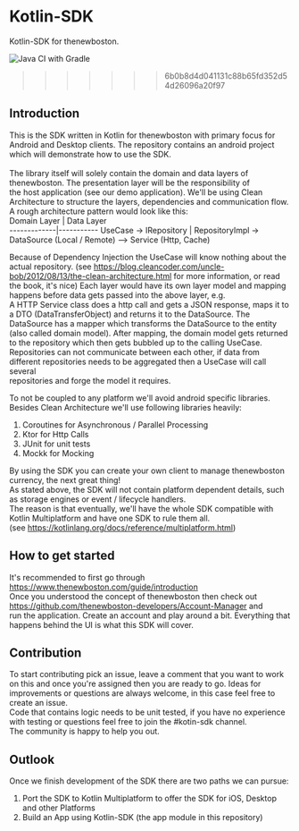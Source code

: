 # Kotlin-SDK 
Kotlin-SDK for thenewboston.

![Java CI with Gradle](https://github.com/thenewboston-developers/Kotlin-SDK/workflows/Java%20CI%20with%20Gradle/badge.svg)

>>>>>>> 6b0b8d4d041131c88b65fd352d54d26096a20f97
## Introduction
This is the SDK written in Kotlin for thenewboston with primary focus for Android and Desktop clients. The repository contains an android project which will demonstrate how to use 
the SDK. <br/><br/>
The library itself will solely contain the domain and data layers of thenewboston. The presentation layer will be the responsibility of <br/>
the host application (see our demo application). We'll be using Clean Architecture to structure the layers, dependencies and communication flow. <br/>
A rough architecture pattern would look like this: <br/>
Domain Layer | Data Layer                                                               
-------------|-----------
UseCase -> IRepository | RepositoryImpl -> DataSource (Local / Remote) --> Service (Http, Cache)  


Because of Dependency Injection the UseCase will know nothing about the actual repository.
(see https://blog.cleancoder.com/uncle-bob/2012/08/13/the-clean-architecture.html for more information, or read the book, it's nice)
Each layer would have its own layer model and mapping happens before data gets passed into the above layer, e.g.<br/>
A HTTP Service class does a http call and gets a JSON response, maps it to a DTO (DataTransferObject) and returns it to the DataSource. 
The DataSource has a mapper which transforms the DataSource to the entity (also called domain model). After mapping, the domain model
gets returned to the repository which then gets bubbled up to the calling UseCase. 
Repositories can not communicate between each other, if data from different repositories needs to be aggregated then a UseCase will call several <br/>
repositories and forge the model it requires.

To not be coupled to any platform we'll avoid android specific libraries.
Besides Clean Architecture we'll use following libraries heavily:

1. Coroutines for Asynchronous / Parallel Processing
2. Ktor for Http Calls
3. JUnit for unit tests
4. Mockk for Mocking

By using the SDK you can create your own client to manage thenewboston currency, the next great thing!<br/>
As stated above, the SDK will not contain platform dependent details, such as storage engines or event / lifecycle handlers. <br/>
The reason is that eventually, we'll have the whole SDK compatible with Kotlin Multiplatform and have one SDK to rule them all.<br/>
(see https://kotlinlang.org/docs/reference/multiplatform.html)
## How to get started
It's recommended to first go through https://www.thenewboston.com/guide/introduction <br/>
Once you understood the concept of thenewboston then check out https://github.com/thenewboston-developers/Account-Manager and <br/>
run the application. Create an account and play around a bit. Everything that happens behind the UI is what this SDK will cover. <br/>
## Contribution
To start contributing pick an issue, leave a comment that you want to work on this and once you're assigned then you are ready to go.
Ideas for improvements or questions are always welcome, in this case feel free to create an issue. <br/>
Code that contains logic needs to be unit tested, if you have no experience with testing or questions feel free to join the #kotin-sdk channel.<br/>
The community is happy to help you out.
## Outlook
Once we finish development of the SDK there are two paths we can pursue: 
1. Port the SDK to Kotlin Multiplatform to offer the SDK for iOS, Desktop and other Platforms
2. Build an App using Kotlin-SDK (the app module in this repository)

